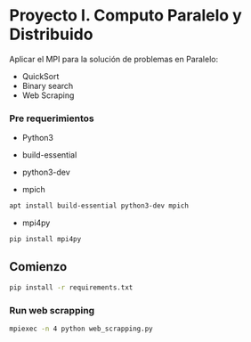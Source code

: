 # Proyecto I. Computo Paralelo y Distribuido

Aplicar el MPI para la solución de problemas en Paralelo:

* QuickSort
* Binary search
* Web Scraping

### Pre requerimientos

* Python3

* build-essential 

* python3-dev

* mpich

``` bash
apt install build-essential python3-dev mpich
``` 

* mpi4py

``` bash
pip install mpi4py
```

## Comienzo

``` bash
pip install -r requirements.txt
```



### Run web scrapping

``` bash
mpiexec -n 4 python web_scrapping.py
```